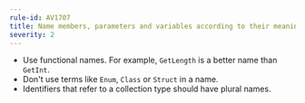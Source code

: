 ```yaml
---
rule-id: AV1707
title: Name members, parameters and variables according to their meaning and not their type
severity: 2
---
```

- Use functional names. For example, `GetLength` is a better name than `GetInt`.
- Don't use terms like `Enum`, `Class` or `Struct` in a name.
- Identifiers that refer to a collection type should have plural names.
